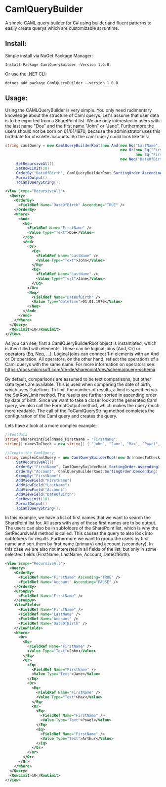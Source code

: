 # CamlQueryBuilder
A simple CAML query builder for C# using builder and fluent patterns to easily create querys which are customizable at runtime.

## Install:

Simple install via NuGet Package Manager:
```
Install-Package CamlQueryBuilder -Version 1.0.0
```

Or use the .NET CLI:
```
dotnet add package CamlQueryBuilder --version 1.0.0
```

## Usage:

Using the CAMLQueryBuilder is very simple. You only need rudimentary knowledge about the structure of Caml querys. Let's assume that user data is to be exported from a SharePoint list. We are only interested in users with the last name "Doe" and the first name "John" or "Jane". Furthermore the users should not be born on 01/01/1970, because the administrator uses this birthdate for obsolete accounts. So the caml query could look like this:

```c#
string camlQuery = new CamlQueryBuilderRoot(new And(new Eq("LastName", "Doe"),
                                                    new Or(new Eq("FirstName", "John"),
                                                           new Eq("FirstName", "Jane")),
                                                    new Neq("DateOfBirth", "01.01.1970", CamlQueryBuilderRoot.ValueType.DateTime)))
    .SetRecursiveAll()
    .SetRowLimit(10)
    .OrderBy("DateOfBirth", CamlQueryBuilderRoot.SortingOrder.Ascending)
    .FormatOutput()
    .ToCamlQueryString();
```

```xml
<View Scope="RecursiveAll">
  <Query>
    <OrderBy>
      <FieldRef Name="DateOfBirth" Ascending="TRUE" />
    </OrderBy>
    <Where>
      <And>
        <Eq>
          <FieldRef Name="FirstName" />
          <Value Type="Text">Doe</Value>
        </Eq>
        <And>
          <Or>
            <Eq>
              <FieldRef Name="LastName" />
              <Value Type="Text">John</Value>
            </Eq>
            <Eq>
              <FieldRef Name="LastName" />
              <Value Type="Text">Jane</Value>
            </Eq>
          </Or>
          <Neq>
            <FieldRef Name="DateOfBirth" />
            <Value Type="DateTime">01.01.1970</Value>
          </Neq>
        </And>
      </And>
    </Where>
  </Query>
  <RowLimit>10</RowLimit>
</View>
```

As you can see, first a CamlQueryBuilderRoot object is instantiated, which is then filled with elements. These can be logical joins (And, Or) or operators (Eq, Neq, ...). Logical joins can connect 1-n elements with an And or Or operation. All operators, on the other hand, reflect the operations of a Caml querys with the same name. For more information on operators see: https://docs.microsoft.com/de-de/sharepoint/dev/schema/query-schema

By default, comparisons are assumed to be text comparisons, but other data types are available. This is used when comparing the date of birth, which uses DateTime. To limit the number of results, a limit is specified via the SetRowLimit method. The results are further sorted in ascending order by date of birth. Since we want to take a closer look at the generated Caml query, we also call the FormatOutput method, which makes the query much more readable. The call of the ToCamlQueryString method completes the configuration of the Caml query and creates the query.

Lets have a look at a more complex example:

```c#
//Testdata
string sharePointFieldName_FirstName = "FirstName";
string[] namesToCheck = new string[] { "John", "Jane", "Max", "Powel", "Arthur" };

//Create the CamlQuery
string complexCamlQuery = new CamlQueryBuilderRoot(new Or(namesToCheck.Select(name => new Eq(sharePointFieldName_FirstName, name))))
    .SetRecursiveAll()
    .OrderBy("FirstName", CamlQueryBuilderRoot.SortingOrder.Ascending)
    .OrderBy("Account", CamlQueryBuilderRoot.SortingOrder.Descending)
    .GroupBy("FirstName")
    .AddViewField("FirstName")
    .AddViewField("LastName")
    .AddViewField("Account")
    .AddViewField("DateOfBirth")
    .SetRowLimit(10)
    .FormatOutput()
    .ToCamlQueryString();
```

In this example, we have a list of first names that we want to search the SharePoint list for. All users with any of those first names are to be output. The users can also be in subfolders of the SharePoint list, which is why the SetRecursiveAll method is called. This causes the query to also look into subfolders for results. Furthermore we want to group the users by first name and sort them by first name (primary) and account (secondary). In this case we are also not interested in all fields of the list, but only in some selected fields (FirstName, LastName, Account, DateOfBirth).

```xml
<View Scope="RecursiveAll">
  <Query>
    <OrderBy>
      <FieldRef Name="FirstName" Ascending="TRUE" />
      <FieldRef Name="Account" Ascending="FALSE" />
    </OrderBy>
    <GroupBy>
      <FieldRef Name="FirstName" />
    </GroupBy>
    <ViewFields>
      <FieldRef Name="FirstName" />
      <FieldRef Name="LastName" />
      <FieldRef Name="Account" />
      <FieldRef Name="DateOfBirth" />
    </ViewFields>
    <Where>
      <Or>
        <Eq>
          <FieldRef Name="FirstName" />
          <Value Type="Text">John</Value>
        </Eq>
        <Or>
          <Eq>
            <FieldRef Name="FirstName" />
            <Value Type="Text">Jane</Value>
          </Eq>
          <Or>
            <Eq>
              <FieldRef Name="FirstName" />
              <Value Type="Text">Max</Value>
            </Eq>
            <Or>
              <Eq>
                <FieldRef Name="FirstName" />
                <Value Type="Text">Powel</Value>
              </Eq>
              <Eq>
                <FieldRef Name="FirstName" />
                <Value Type="Text">Arthur</Value>
              </Eq>
            </Or>
          </Or>
        </Or>
      </Or>
    </Where>
  </Query>
  <RowLimit>10</RowLimit>
</View>
```
